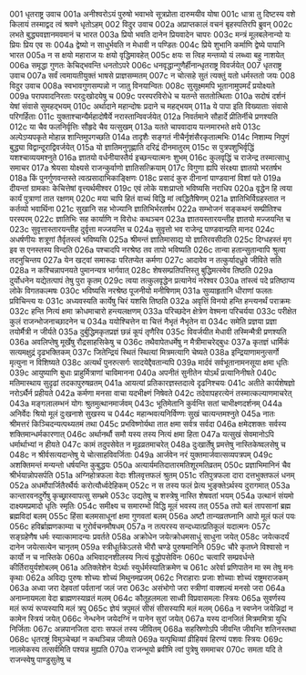 001	धृतराष्ट्र उवाच
001a	अनीश्वरोऽयं पुरुषो भवाभवे सूत्रप्रोता दारुमयीव योषा
001c	धात्रा तु दिष्टस्य वशे किलायं तस्माद्वद त्वं श्रवणे धृतोऽहम्
002	विदुर उवाच
002a	अप्राप्तकालं वचनं बृहस्पतिरपि ब्रुवन्
002c	लभते बुद्ध्यवज्ञानमवमानं च भारत
003a	प्रियो भवति दानेन प्रियवादेन चापरः
003c	मन्त्रं मूलबलेनान्यो यः प्रियः प्रिय एव सः
004a	द्वेष्यो न साधुर्भवति न मेधावी न पण्डितः
004c	प्रिये शुभानि कर्माणि द्वेष्ये पापानि भारत
005a	न स क्षयो महाराज यः क्षयो वृद्धिमावहेत्
005c	क्षयः स त्विह मन्तव्यो यं लब्ध्वा बहु नाशयेत्
006a	समृद्धा गुणतः केचिद्भवन्ति धनतोऽपरे
006c	धनवृद्धान्गुणैर्हीनान्धृतराष्ट्र विवर्जयेत्
007	धृतराष्ट्र उवाच
007a	सर्वं त्वमायतीयुक्तं भाषसे प्राज्ञसम्मतम्
007c	न चोत्सहे सुतं त्यक्तुं यतो धर्मस्ततो जयः
008	विदुर उवाच
008a	स्वभावगुणसम्पन्नो न जातु विनयान्वितः
008c	सुसूक्ष्ममपि भूतानामुपमर्दं प्रयोक्ष्यते
009a	परापवादनिरताः परदुःखोदयेषु च
009c	परस्परविरोधे च यतन्ते सततोत्थिताः
010a	सदोषं दर्शनं येषां संवासे सुमहद्भयम्
010c	अर्थादाने महान्दोषः प्रदाने च महद्भयम्
011a	ये पापा इति विख्याताः संवासे परिगर्हिताः
011c	युक्ताश्चान्यैर्महादोषैर्ये नरास्तान्विवर्जयेत्
012a	निवर्तमाने सौहार्दे प्रीतिर्नीचे प्रणश्यति
012c	या चैव फलनिर्वृत्तिः सौहृदे चैव यत्सुखम्
013a	यतते चापवादाय यत्नमारभते क्षये
013c	अल्पेऽप्यपकृते मोहान्न शान्तिमुपगच्छति
014a	तादृशैः सङ्गतं नीचैर्नृशंसैरकृतात्मभिः
014c	निशाम्य निपुणं बुद्ध्या विद्वान्दूराद्विवर्जयेत्
015a	यो ज्ञातिमनुगृह्णाति दरिद्रं दीनमातुरम्
015c	स पुत्रपशुभिर्वृद्धिं यशश्चाव्ययमश्नुते
016a	ज्ञातयो वर्धनीयास्तैर्य इच्छन्त्यात्मनः शुभम्
016c	कुलवृद्धिं च राजेन्द्र तस्मात्साधु समाचर
017a	श्रेयसा योक्ष्यसे राजन्कुर्वाणो ज्ञातिसत्क्रियाम्
017c	विगुणा ह्यपि संरक्ष्या ज्ञातयो भरतर्षभ
018a	किं पुनर्गुणवन्तस्ते त्वत्प्रसादाभिकाङ्क्षिणः
018c	प्रसादं कुरु दीनानां पाण्डवानां विशां पते
019a	दीयन्तां ग्रामकाः केचित्तेषां वृत्त्यर्थमीश्वर
019c	एवं लोके यशःप्राप्तो भविष्यसि नराधिप
020a	वृद्धेन हि त्वया कार्यं पुत्राणां तात रक्षणम्
020c	मया चापि हितं वाच्यं विद्धि मां त्वद्धितैषिणम्
021a	ज्ञातिभिर्विग्रहस्तात न कर्तव्यो भवार्थिना
021c	सुखानि सह भोज्यानि ज्ञातिभिर्भरतर्षभ
022a	सम्भोजनं सङ्कथनं सम्प्रीतिश्च परस्परम्
022c	ज्ञातिभिः सह कार्याणि न विरोधः कथञ्चन
023a	ज्ञातयस्तारयन्तीह ज्ञातयो मज्जयन्ति च
023c	सुवृत्तास्तारयन्तीह दुर्वृत्ता मज्जयन्ति च
024a	सुवृत्तो भव राजेन्द्र पाण्डवान्प्रति मानद
024c	अधर्षणीयः शत्रूणां तैर्वृतस्त्वं भविष्यसि
025a	श्रीमन्तं ज्ञातिमासाद्य यो ज्ञातिरवसीदति
025c	दिग्धहस्तं मृग इव स एनस्तस्य विन्दति
026a	पश्चादपि नरश्रेष्ठ तव तापो भविष्यति
026c	तान्वा हतान्सुतान्वापि श्रुत्वा तदनुचिन्तय
027a	येन खट्वां समारूढः परितप्येत कर्मणा
027c	आदावेव न तत्कुर्यादध्रुवे जीविते सति
028a	न कश्चिन्नापनयते पुमानन्यत्र भार्गवात्
028c	शेषसम्प्रतिपत्तिस्तु बुद्धिमत्स्वेव तिष्ठति
029a	दुर्योधनेन यद्येतत्पापं तेषु पुरा कृतम्
029c	त्वया तत्कुलवृद्धेन प्रत्यानेयं नरेश्वर
030a	तांस्त्वं पदे प्रतिष्ठाप्य लोके विगतकल्मषः
030c	भविष्यसि नरश्रेष्ठ पूजनीयो मनीषिणाम्
031a	सुव्याहृतानि धीराणां फलतः प्रविचिन्त्य यः
031c	अध्यवस्यति कार्येषु चिरं यशसि तिष्ठति
032a	अवृत्तिं विनयो हन्ति हन्त्यनर्थं पराक्रमः
032c	हन्ति नित्यं क्षमा क्रोधमाचारो हन्त्यलक्षणम्
033a	परिच्छदेन क्षेत्रेण वेश्मना परिचर्यया
033c	परीक्षेत कुलं राजन्भोजनाच्छादनेन च
034a	ययोश्चित्तेन वा चित्तं नैभृतं नैभृतेन वा
034c	समेति प्रज्ञया प्रज्ञा तयोर्मैत्री न जीर्यते
035a	दुर्बुद्धिमकृतप्रज्ञं छन्नं कूपं तृणैरिव
035c	विवर्जयीत मेधावी तस्मिन्मैत्री प्रणश्यति
036a	अवलिप्तेषु मूर्खेषु रौद्रसाहसिकेषु च
036c	तथैवापेतधर्मेषु न मैत्रीमाचरेद्बुधः
037a	कृतज्ञं धार्मिकं सत्यमक्षुद्रं दृढभक्तिकम्
037c	जितेन्द्रियं स्थितं स्थित्यां मित्रमत्यागि चेष्यते
038a	इन्द्रियाणामनुत्सर्गो मृत्युना न विशिष्यते
038c	अत्यर्थं पुनरुत्सर्गः सादयेद्दैवतान्यपि
039a	मार्दवं सर्वभूतानामनसूया क्षमा धृतिः
039c	आयुष्याणि बुधाः प्राहुर्मित्राणां चाविमानना
040a	अपनीतं सुनीतेन योऽर्थं प्रत्यानिनीषते
040c	मतिमास्थाय सुदृढां तदकापुरुषव्रतम्
041a	आयत्यां प्रतिकारज्ञस्तदात्वे दृढनिश्चयः
041c	अतीते कार्यशेषज्ञो नरोऽर्थैर्न प्रहीयते
042a	कर्मणा मनसा वाचा यदभीक्ष्णं निषेवते
042c	तदेवापहरत्येनं तस्मात्कल्याणमाचरेत्
043a	मङ्गलालम्भनं योगः श्रुतमुत्थानमार्जवम्
043c	भूतिमेतानि कुर्वन्ति सतां चाभीक्ष्णदर्शनम्
044a	अनिर्वेदः श्रियो मूलं दुःखनाशे सुखस्य च
044c	महान्भवत्यनिर्विण्णः सुखं चात्यन्तमश्नुते
045a	नातः श्रीमत्तरं किञ्चिदन्यत्पथ्यतमं तथा
045c	प्रभविष्णोर्यथा तात क्षमा सर्वत्र सर्वदा
046a	क्षमेदशक्तः सर्वस्य शक्तिमान्धर्मकारणात्
046c	अर्थानर्थौ समौ यस्य तस्य नित्यं क्षमा हिता
047a	यत्सुखं सेवमानोऽपि धर्मार्थाभ्यां न हीयते
047c	कामं तदुपसेवेत न मूढव्रतमाचरेत्
048a	दुःखार्तेषु प्रमत्तेषु नास्तिकेष्वलसेषु च
048c	न श्रीर्वसत्यदान्तेषु ये चोत्साहविवर्जिताः
049a	आर्जवेन नरं युक्तमार्जवात्सव्यपत्रपम्
049c	अशक्तिमन्तं मन्यन्तो धर्षयन्ति कुबुद्धयः
050a	अत्यार्यमतिदातारमतिशूरमतिव्रतम्
050c	प्रज्ञाभिमानिनं चैव श्रीर्भयान्नोपसर्पति
051a	अग्निहोत्रफला वेदाः शीलवृत्तफलं श्रुतम्
051c	रतिपुत्रफला दारा दत्तभुक्तफलं धनम्
052a	अधर्मोपार्जितैरर्थैर्यः करोत्यौर्ध्वदेहिकम्
052c	न स तस्य फलं प्रेत्य भुङ्क्तेऽर्थस्य दुरागमात्
053a	कान्तारवनदुर्गेषु कृच्छ्रास्वापत्सु सम्भ्रमे
053c	उद्यतेषु च शस्त्रेषु नास्ति शेषवतां भयम्
054a	उत्थानं संयमो दाक्ष्यमप्रमादो धृतिः स्मृतिः
054c	समीक्ष्य च समारम्भो विद्धि मूलं भवस्य तत्
055a	तपो बलं तापसानां ब्रह्म ब्रह्मविदां बलम्
055c	हिंसा बलमसाधूनां क्षमा गुणवतां बलम्
056a	अष्टौ तान्यव्रतघ्नानि आपो मूलं फलं पयः
056c	हविर्ब्राह्मणकाम्या च गुरोर्वचनमौषधम्
057a	न तत्परस्य सन्दध्यात्प्रतिकूलं यदात्मनः
057c	सङ्ग्रहेणैष धर्मः स्यात्कामादन्यः प्रवर्तते
058a	अक्रोधेन जयेत्क्रोधमसाधुं साधुना जयेत्
058c	जयेत्कदर्यं दानेन जयेत्सत्येन चानृतम्
059a	स्त्रीधूर्तकेऽलसे भीरौ चण्डे पुरुषमानिनि
059c	चौरे कृतघ्ने विश्वासो न कार्यो न च नास्तिके
060a	अभिवादनशीलस्य नित्यं वृद्धोपसेविनः
060c	चत्वारि सम्प्रवर्धन्ते कीर्तिरायुर्यशोबलम्
061a	अतिक्लेशेन येऽर्थाः स्युर्धर्मस्यातिक्रमेण च
061c	अरेर्वा प्रणिपातेन मा स्म तेषु मनः कृथाः
062a	अविद्यः पुरुषः शोच्यः शोच्यं मिथुनमप्रजम्
062c	निराहाराः प्रजाः शोच्याः शोच्यं राष्ट्रमराजकम्
063a	अध्वा जरा देहवतां पर्वतानां जलं जरा
063c	असंभोगो जरा स्त्रीणां वाक्शल्यं मनसो जरा
064a	अनाम्नायमला वेदा ब्राह्मणस्याव्रतं मलम्
064c	कौतूहलमला साध्वी विप्रवासमलाः स्त्रियः
065a	सुवर्णस्य मलं रूप्यं रूप्यस्यापि मलं त्रपु
065c	ज्ञेयं त्रपुमलं सीसं सीसस्यापि मलं मलम्
066a	न स्वप्नेन जयेन्निद्रां न कामेन स्त्रियं जयेत्
066c	नेन्धनेन जयेदग्निं न पानेन सुरां जयेत्
067a	यस्य दानजितं मित्रममित्रा युधि निर्जिताः
067c	अन्नपानजिता दाराः सफलं तस्य जीवितम्
068a	सहस्रिणोऽपि जीवन्ति जीवन्ति शतिनस्तथा
068c	धृतराष्ट्रं विमुञ्चेच्छां न कथञ्चिन्न जीव्यते
069a	यत्पृथिव्यां व्रीहियवं हिरण्यं पशवः स्त्रियः
069c	नालमेकस्य तत्सर्वमिति पश्यन्न मुह्यति
070a	राजन्भूयो ब्रवीमि त्वां पुत्रेषु सममाचर
070c	समता यदि ते राजन्स्वेषु पाण्डुसुतेषु च
